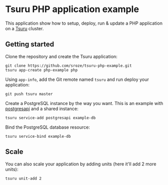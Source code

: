 # Tsuru PHP application example

This application show how to setup, deploy, run & update a PHP application on a [Tsuru](https://tsuru.io/) cluster.

## Getting started

Clone the repository and create the Tsuru application:
```
git clone https://github.com/sroze/tsuru-php-example.git
tsuru app-create php-example php
```

Using `app-info`, add the Git remote named `tsuru` and run deploy your application:
```
git push tsuru master
```

Create a PostgreSQL instance by the way you want. This is an example with [postgresapi](https://github.com/guokr/tsuru-postgresapi) and a shared instance:
```
tsuru service-add postgresapi example-db
```

Bind the PostgreSQL database resource:
```
tsuru service-bind example-db
```

## Scale

You can also scale your application by adding units (here it'll add 2 more units):
```
tsuru unit-add 2
```
